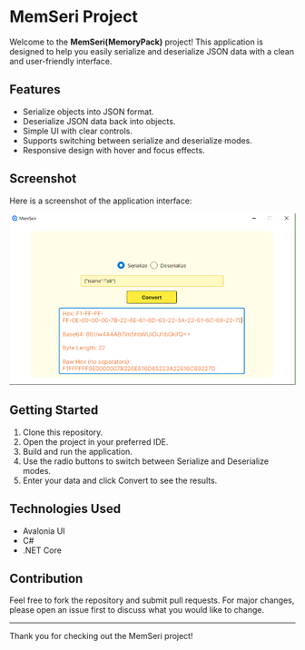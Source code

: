 # MemSeri Project

Welcome to the **MemSeri(MemoryPack)** project! This application is designed to help you easily serialize and deserialize JSON data with a clean and user-friendly interface.

## Features

- Serialize objects into JSON format.
- Deserialize JSON data back into objects.
- Simple UI with clear controls.
- Supports switching between serialize and deserialize modes.
- Responsive design with hover and focus effects.

## Screenshot

Here is a screenshot of the application interface:

![My Image](Images/memSeri.PNG)

## Getting Started

1. Clone this repository.
2. Open the project in your preferred IDE.
3. Build and run the application.
4. Use the radio buttons to switch between Serialize and Deserialize modes.
5. Enter your data and click Convert to see the results.

## Technologies Used

- Avalonia UI
- C#
- .NET Core

## Contribution

Feel free to fork the repository and submit pull requests. For major changes, please open an issue first to discuss what you would like to change.

---

Thank you for checking out the MemSeri project!
